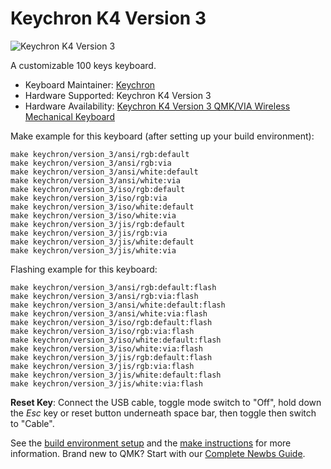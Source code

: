 # Keychron K4 Version 3

![Keychron K4 Version 3](https://cdn.shopify.com/s/files/1/0059/0630/1017/files/K4V3-QMK-3.jpg)

A customizable 100 keys keyboard.

* Keyboard Maintainer: [Keychron](https://github.com/keychron)
* Hardware Supported: Keychron K4 Version 3
* Hardware Availability: [Keychron K4 Version 3 QMK/VIA Wireless Mechanical Keyboard](https://www.keychron.com/products/keychron-k4-qmk-wireless-mechanical-keyboard-version-3)

Make example for this keyboard (after setting up your build environment):

    make keychron/version_3/ansi/rgb:default
    make keychron/version_3/ansi/rgb:via
    make keychron/version_3/ansi/white:default
    make keychron/version_3/ansi/white:via
    make keychron/version_3/iso/rgb:default
    make keychron/version_3/iso/rgb:via
    make keychron/version_3/iso/white:default
    make keychron/version_3/iso/white:via
    make keychron/version_3/jis/rgb:default
    make keychron/version_3/jis/rgb:via
    make keychron/version_3/jis/white:default
    make keychron/version_3/jis/white:via

Flashing example for this keyboard:

    make keychron/version_3/ansi/rgb:default:flash
    make keychron/version_3/ansi/rgb:via:flash
    make keychron/version_3/ansi/white:default:flash
    make keychron/version_3/ansi/white:via:flash
    make keychron/version_3/iso/rgb:default:flash
    make keychron/version_3/iso/rgb:via:flash
    make keychron/version_3/iso/white:default:flash
    make keychron/version_3/iso/white:via:flash
    make keychron/version_3/jis/rgb:default:flash
    make keychron/version_3/jis/rgb:via:flash
    make keychron/version_3/jis/white:default:flash
    make keychron/version_3/jis/white:via:flash

**Reset Key**: Connect the USB cable, toggle mode switch to "Off", hold down the *Esc* key or reset button underneath space bar, then toggle then switch to "Cable".

See the [build environment setup](https://docs.qmk.fm/#/getting_started_build_tools) and the [make instructions](https://docs.qmk.fm/#/getting_started_make_guide) for more information. Brand new to QMK? Start with our [Complete Newbs Guide](https://docs.qmk.fm/#/newbs).
